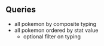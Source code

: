## Queries
- all pokemon by composite typing
- all pokemon ordered by stat value
  - optional filter on typing
